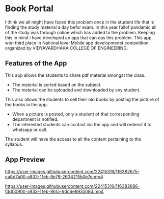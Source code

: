 # Book Portal
I think we all might have faced this problem once in the student life that is finding the study material a day befor exam. In this year fullof pandamic all of the study was through online which has added to the problem. Keeping this in mind i have developed an app that can eas this problem. This app won third place in National level Mobile app developmenet competition organized by VIDYAVARDHAKA COLLEGE OF ENGINEERING.

## Features of the App
This app allows the students to share pdf material amongst the class.
   - The material is sorted based on the subject.
   - The material can be uploaded and downloaded by any student.
  
This also allows the students to sell their old books by posting the picture of the books in the app.
   - When a picture is posted, only a student of that corresponding department is notified.
   - The interested students can contact via the app and will redirect it to whatsapp or call.
  
The student will have the access to all the content pertaining to the syllabus.



## App Preview
https://user-images.githubusercontent.com/22415316/116382675-ca8d7a00-a833-11eb-8e78-2634215b0e7e.mp4


https://user-images.githubusercontent.com/22415316/116382888-fdd00900-a833-11eb-861a-6dc6e893508d.mp4




